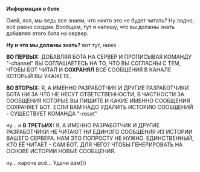 **Информация о боте**

Окей, лол, мы ведь все знаем, что никто это не будет читать? Ну ладно, всё равно создам.
Вообщем, тут я напишу, что вы должны знать добавляя этого бота на сервер.

**Ну и что мы должны знать?**
вот тут, ниже

**ВО ПЕРВЫХ:**
ДОБАВЛЯЯ БОТА НА СЕРВЕР И ПРОПИСЫВАЯ КОМАНДУ "-channel" ВЫ СОГЛАШАЕТЕСЬ НА ТО, ЧТО ВЫ СОГЛАСНЫ С ТЕМ, ЧТОБЫ БОТ ЧИТАЛ И **СОХРАНЯЛ** ВСЕ СООБЩЕНИЯ В КАНАЛЕ КОТОРЫЙ ВЫ УКАЖЕТЕ. 

**ВО ВТОРЫХ:**
Я, А ИМЕННО РАЗРАБОТЧИК И ДРУГИЕ РАЗРАБОТЧИКИ БОТА НИ ЗА ЧТО НЕ НЕСУТ ОТВЕТСТВЕННОСТИ, В ЧАСТНОСТИ ЗА СООБЩЕНИЯ КОТОРЫЕ ВЫ ПИШИТЕ И КАКИЕ ИМЕННО СООБЩЕНИЯ СОХРАНЯЕТ БОТ. ЕСЛИ ВАМ НАДО УДАЛИТЬ ИСТОРИЮ СООБЩЕНИЙ - СУЩЕСТВУЕТ КОМАНДА "-reset"

ну... и **В ТРЕТЬИХ:**
Я, А ИМЕННО РАЗРАБОТЧИК И ДРУГИЕ РАЗРАБОТЧИКИ НЕ ЧИТАЮТ НИ ЕДИНОГО СООБЩЕНИЯ ИЗ ИСТОРИИ ВАШЕГО СЕРВЕРА. НАМ ЭТО ПОПРОСТУ НЕ НУЖНО. ЕДИНСТВЕННЫЙ, КТО ЕЁ ЧИТАЕТ - САМ БОТ. ДЛЯ ЧЕГО? ЧТОБЫ ГЕНЕРИРОВАТЬ НА ОСНОВЕ ИСТОРИИ НОВЫЕ СООБЩЕНИЯ.

ну... кароче всё... Удачи вам)))
